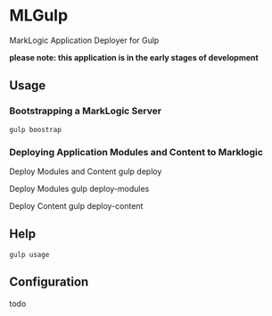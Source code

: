 # MLGulp
MarkLogic Application Deployer for Gulp

**please note: this application is in the early stages of development**

## Usage

### Bootstrapping a MarkLogic Server
    gulp boostrap

### Deploying Application Modules and Content to Marklogic
Deploy Modules and Content
    gulp deploy

Deploy Modules
    gulp deploy-modules

Deploy Content
    gulp deploy-content
    

## Help
    gulp usage

## Configuration
todo